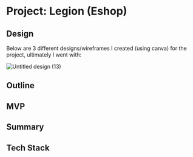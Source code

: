 # Project: Legion (Eshop)

## Design

Below are 3 different designs/wireframes I created (using canva) for the project, ultimately I went with:

![Untitled design (13)](https://user-images.githubusercontent.com/119549394/215723162-8fb69dd3-7967-4bf8-944e-067ea26578be.png)

## Outline

## MVP

## Summary

## Tech Stack
